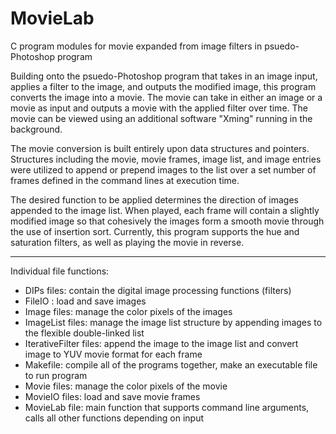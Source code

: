 # MovieLab
C program modules for movie expanded from image filters in psuedo-Photoshop program


Building onto the psuedo-Photoshop program that takes in an image input, applies a filter to the image, and outputs the modified image, this program converts the image into a movie. The movie can take in either an image or a movie as input and outputs a movie with the applied filter over time. The movie can be viewed using an additional software "Xming" running in the background.  

The movie conversion is built entirely upon data structures and pointers. Structures including the movie, movie frames, image list, and image entries were utilized to append or prepend images to the list over a set number of frames defined in the command lines at execution time. 

The desired function to be applied determines the direction of images appended to the image list. When played, each frame will contain a slightly modified image so that cohesively the images form a smooth movie through the use of insertion sort. Currently, this program supports the hue and saturation filters, as well as playing the movie in reverse. 

------------------------------------------------------------------------------------------------------------------------------------------
Individual file functions:
- DIPs files: contain the digital image processing functions (filters)
- FileIO : load and save images
- Image files: manage the color pixels of the images
- ImageList files: manage the image list structure by appending images to the flexible double-linked list
- IterativeFilter files: append the image to the image list and convert image to YUV movie format for each frame
- Makefile: compile all of the programs together, make an executable file to run program
- Movie files: manage the color pixels of the movie
- MovieIO files: load and save movie frames
- MovieLab file: main function that supports command line arguments, calls all other functions depending on input
